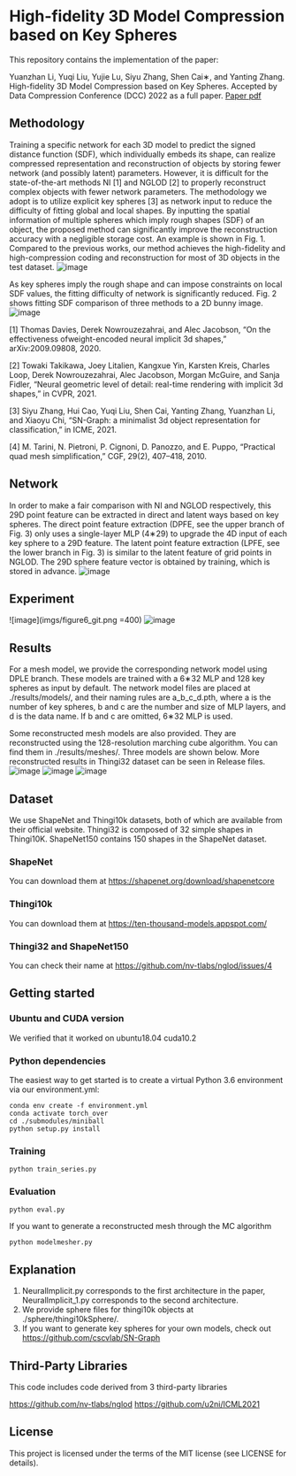 # High-fidelity 3D Model Compression based on Key Spheres

This repository contains the implementation of the paper:

Yuanzhan Li, Yuqi Liu, Yujie Lu, Siyu Zhang, Shen Cai∗, and Yanting Zhang. High-fidelity 3D Model Compression based on Key Spheres. Accepted by Data Compression Conference (DCC) 2022 as a full paper. [Paper pdf](https://arxiv.org/pdf/2201.07486.pdf)

## Methodology
Training a specific network for each 3D model to predict the signed distance function (SDF), which individually embeds its shape, can realize compressed representation and reconstruction of objects by storing fewer network (and possibly latent) parameters. However, it is difficult for the state-of-the-art methods NI [1] and NGLOD [2] to properly reconstruct complex objects with fewer network parameters. The methodology we adopt is to utilize explicit key spheres [3] as network input to reduce the difficulty of fitting global and local shapes. By inputting the spatial information of multiple spheres which imply rough shapes (SDF) of an object, the proposed method can significantly improve the reconstruction accuracy with a negligible storage cost. An example is shown in Fig. 1. Compared to the previous works, our method achieves the high-fidelity and high-compression coding and reconstruction for most of 3D objects in the test dataset.
![image](imgs/Fig1.png)

As key spheres imply the rough shape and can impose constraints on local SDF values, the fitting difficulty of network is significantly reduced. Fig. 2 shows fitting SDF comparison of three methods to a 2D bunny image.
![image](imgs/figure2_git.png)

[1] Thomas Davies, Derek Nowrouzezahrai,  and Alec Jacobson,  “On the effectiveness ofweight-encoded neural implicit 3d shapes,” arXiv:2009.09808, 2020.

[2] Towaki Takikawa, Joey Litalien, Kangxue Yin, Karsten Kreis, Charles  Loop,  Derek Nowrouzezahrai, Alec Jacobson, Morgan McGuire, and Sanja Fidler, “Neural geometric level of detail:  real-time rendering with implicit 3d shapes,” in CVPR, 2021.

[3]  Siyu Zhang, Hui Cao, Yuqi Liu, Shen Cai, Yanting Zhang, Yuanzhan Li, and Xiaoyu Chi,   “SN-Graph:  a  minimalist  3d  object  representation  for  classification,” in ICME, 2021.

[4] M. Tarini, N. Pietroni, P. Cignoni, D. Panozzo, and E. Puppo, “Practical quad mesh simplification,” CGF, 29(2), 407–418, 2010.

## Network
In order to make a fair comparison with NI and NGLOD respectively, this 29D point feature can be extracted in direct and latent ways based on key spheres. The direct point feature extraction (DPFE, see the upper branch of Fig. 3) only uses a single-layer MLP (4∗29) to upgrade the 4D input of each key sphere to a 29D feature. The latent point feature extraction (LPFE, see the lower branch in Fig. 3) is similar to the latent feature of grid points in NGLOD. The 29D sphere feature vector is obtained by training, which is stored in advance.
![image](imgs/network.png)

## Experiment
![image](imgs/figure6_git.png =400)
![image](imgs/table1_git.png)

## Results
For a mesh model, we provide the corresponding network model using DPLE branch. These models are trained with a 6∗32 MLP and 128 key spheres as input by default. The network model files are placed at ./results/models/, and their naming rules are a_b_c_d.pth, where a is the number of key spheres, b and c are the number and size of MLP layers, and d is the data name. If b and c are omitted, 6∗32 MLP is used. 

Some reconstructed mesh models are also provided. They are reconstructed using the 128-resolution marching cube algorithm. You can find them in ./results/meshes/. Three models are shown below. More reconstructed results in Thingi32 dataset can be seen in Release files. 
![image](imgs/figure1_1.gif)
![image](imgs/figure1_2.gif)
![image](imgs/figure1_3.gif)

## Dataset
We use ShapeNet and Thingi10k datasets, both of which are available from their official website. Thingi32 is composed of 32 simple shapes in Thingi10K. ShapeNet150 contains 150 shapes in the ShapeNet dataset.
### ShapeNet
You can download them at https://shapenet.org/download/shapenetcore
### Thingi10k
You can download them at https://ten-thousand-models.appspot.com/
### Thingi32 and ShapeNet150
You can check their name at https://github.com/nv-tlabs/nglod/issues/4
## Getting started

### Ubuntu and CUDA version

We verified that it worked on ubuntu18.04 cuda10.2

### Python dependencies
The easiest way to get started is to create a virtual Python 3.6 environment via our environment.yml:
```
conda env create -f environment.yml
conda activate torch_over
cd ./submodules/miniball
python setup.py install

```
### Training
```
python train_series.py
```

### Evaluation
```
python eval.py
```
If you want to generate a reconstructed mesh through the MC algorithm
```
python modelmesher.py 
```

## Explanation
1. NeuralImplicit.py corresponds to the first architecture in the paper, NeuralImplicit_1.py corresponds to the second architecture.
2. We provide sphere files for thingi10k objects at ./sphere/thingi10kSphere/.
3. If you want to generate key spheres for your own models, check out https://github.com/cscvlab/SN-Graph

## Third-Party Libraries

This code includes code derived from 3 third-party libraries

https://github.com/nv-tlabs/nglod
https://github.com/u2ni/ICML2021

## License
This project is licensed under the terms of the MIT license (see LICENSE for details).
